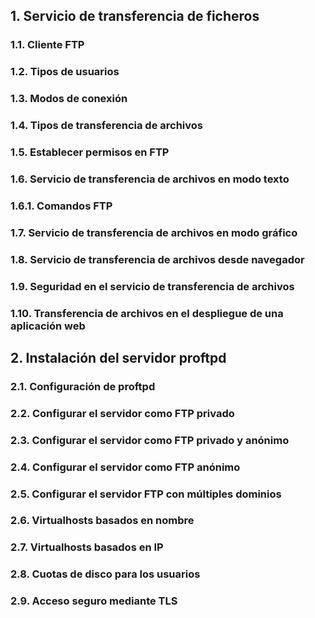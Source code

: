 
## 1. Servicio de transferencia de ficheros

### 1.1. Cliente FTP

###  1.2. Tipos de usuarios

### 1.3. Modos de conexión

### 1.4. Tipos de transferencia de archivos

### 1.5. Establecer permisos en FTP

### 1.6. Servicio de transferencia de archivos en modo texto

### 1.6.1. Comandos FTP

### 1.7. Servicio de transferencia de archivos en modo gráfico

### 1.8. Servicio de transferencia de archivos desde navegador

### 1.9. Seguridad en el servicio de transferencia de archivos

### 1.10. Transferencia de archivos en el despliegue de una aplicación web



## 2. Instalación del servidor proftpd

### 2.1. Configuración de proftpd

### 2.2. Configurar el servidor como FTP privado

### 2.3. Configurar el servidor como FTP privado y anónimo

### 2.4. Configurar el servidor como FTP anónimo

### 2.5. Configurar el servidor FTP con múltiples dominios

### 2.6. Virtualhosts basados en nombre

### 2.7. Virtualhosts basados en IP

### 2.8. Cuotas de disco para los usuarios

### 2.9. Acceso seguro mediante TLS


